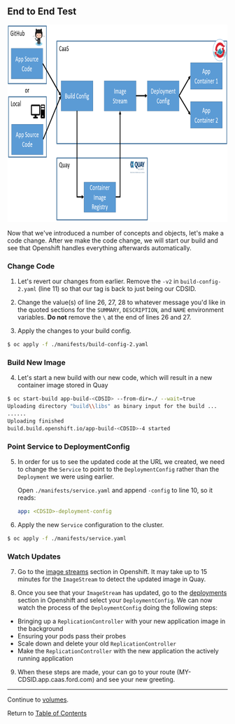 ## End to End Test

<p align="center">
  <img src="../images/overview.png" width="850" height="450">
</p>

Now that we've introduced a number of concepts and objects, let's make a code change. After we make the code change, we will start our build and see that Openshift handles everything afterwards automatically.

### Change Code

1. Let's revert our changes from earlier. Remove the `-v2` in `build-config-2.yaml` (line 11) so that our tag is back to just being our CDSID.

2. Change the value(s) of line 26, 27, 28 to whatever message you'd like in the quoted sections for the `SUMMARY`, `DESCRIPTION`, and `NAME` environment variables. **Do not** remove the `\` at the end of lines 26 and 27.

3. Apply the changes to your build config.

```bash
$ oc apply -f ./manifests/build-config-2.yaml
```

### Build New Image

4. Let's start a new build with our new code, which will result in a new container image stored in Quay

```bash
$ oc start-build app-build-<CDSID> --from-dir=./ --wait=true
Uploading directory "build\\libs" as binary input for the build ...
......
Uploading finished
build.build.openshift.io/app-build-<CDSID>-4 started
```

### Point Service to DeploymentConfig

5. In order for us to see the updated code at the URL we created, we need to change the `Service` to point to the `DeploymentConfig` rather than the `Deployment` we were using earlier.

   Open `./manifests/service.yaml` and append `-config` to line 10, so it reads:
   ```yaml
   app: <CDSID>-deployment-config
   ```

6. Apply the new `Service` configuration to the cluster.

```bash
$ oc apply -f ./manifests/service.yaml
```

### Watch Updates

7. Go to the [image streams](https://api.caas.ford.com/console/project/devenablement-workshop-dev/browse/images) section in Openshift. It may take up to 15 minutes for the `ImageStream` to detect the updated image in Quay.

8. Once you see that your `ImageStream` has updated, go to the [deployments](https://api.caas.ford.com/console/project/devenablement-workshop-dev/browse/deployments) section in Openshift and select your `DeploymentConfig`. We can now watch the process of the `DeploymentConfig` doing the following steps:

- Bringing up a `ReplicationController` with your new application image in the background
- Ensuring your pods pass their probes
- Scale down and delete your old `ReplicationController`
- Make the  `ReplicationController` with the new application the actively running application

9. When these steps are made, your can go to your route (MY-CDSID.app.caas.ford.com) and see your new greeting.

---

Continue to [volumes](./16-volumesintro.md).

Return to [Table of Contents](../README.md#agenda)
